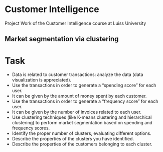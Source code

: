 # Customer Intelligence
Project Work of the Customer Intelligence course at Luiss University

## Market segmentation via clustering

# Task
* Data is related to customer transactions: analyze the data (data visualization is
appreciated).
* Use the transactions in order to generate a “spending score” for each user.
* It can be given by the amount of money spent by each customer.
* Use the transactions in order to generate a “frequency score” for each user.
* It can be given by the number of invoices related to each user.
* Use clustering techniques (like K-means clustering and hierarchical clustering) to
perform market segmentation based on spending and frequency scores.
* Identify the proper number of clusters, evaluating different options.
* Describe the properties of the clusters you have identified.
* Describe the properties of the customers belonging to each cluster.
